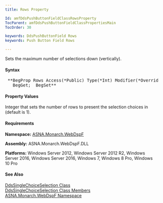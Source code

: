 ```yaml
---
title: Rows Property

Id: amfDdsPushButtonFieldClassRowsProperty
TocParent: amfDdsPushButtonFieldClassPropertiesMain
TocOrder: 30

keywords: DdsPushButtonField Rows
keywords: Push Button Field Rows

---
```


Sets the maximum number of selections down (vertically).

#### Syntax
<pre class="prettyprint"> **BegProp Rows Access(*Public) Type(*Int) Modifier(*Overrides)
   BegGet;  BegSet** </pre>

#### Property Values
Integer that sets the number of rows to present the selection choices in (default is 1).

#### Requirements
**Namespace:** [ASNA.Monarch.WebDspF](amfWebDspFNamespace.html)

**Assembly:** ASNA.Monarch.WebDspF.DLL

**Platforms:** Windows Server 2012, Windows Server 2012 R2, Windows Server 2016, Windows Server 2016, Windows 7, Windows 8 Pro, Windows 10 Pro

#### See Also
[ DdsSingleChoiceSelection Class](amfDdsSingleChoiceSelectionClass.html) <br clear="none" />[ DdsSingleChoiceSelection Class Members](amfDdsSingleChoiceSelectionClassMembers.html)<br clear="none" />[ ASNA.Monarch.WebDspF Namespace](amfWebDspFNamespace.html)
